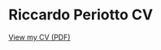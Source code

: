 # Riccardo Periotto CV

[View my CV (PDF)](https://riccardoperiotto.github.io/CV_RiccardoPeriotto.pdf)

